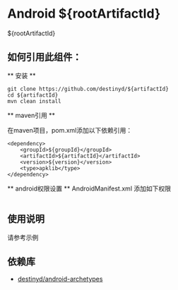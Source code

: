 Android ${rootArtifactId}
============
${rootArtifactId}

如何引用此组件：
-------------
** 安装 **

```
git clone https://github.com/destinyd/${artifactId}
cd ${artifactId}
mvn clean install
```

** maven引用 **

在maven项目，pom.xml添加以下依赖引用：

```
<dependency>
    <groupId>${groupId}</groupId>
    <artifactId>${artifactId}</artifactId>
    <version>${version}</version>
    <type>apklib</type>
</dependency>
```

** android权限设置 **
AndroidManifest.xml 添加如下权限
```
```

使用说明
---------------------
请参考示例


依赖库
---------------------
* [destinyd/android-archetypes][android-archetypes]


[android-archetypes]: https://github.com/destinyd/android-archetypes
